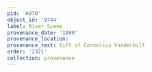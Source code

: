 ```yaml
---
pid: '6970'
object_id: '9744'
label: River Scene
provenance_date: '1880'
provenance_location:
provenance_text: Gift of Cornelius Vanderbilt
order: '2321'
collection: provenance
---
```

